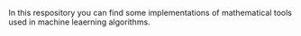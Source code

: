 In this respository you can find some implementations of mathematical tools used in machine leaerning algorithms. 
